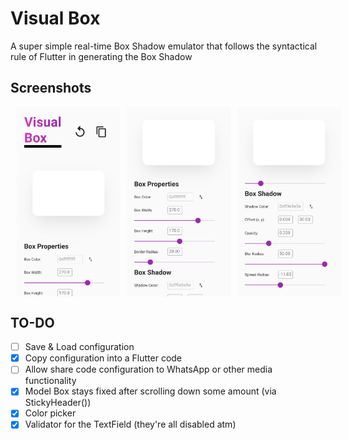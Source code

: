 # Visual Box

A super simple real-time Box Shadow emulator that follows the syntactical rule of Flutter in generating the Box Shadow

## Screenshots
<div style="display: flex; justify-content: between;">
  <img style="margin-left: 10px;" src="screenshots/Home1.png" width="33%">
  <img style="margin-left: 10px;" src="screenshots/Home2.png" width="33%">
  <img style="margin-left: 10px;" src="screenshots/Home3.png" width="33%">
</div>

## TO-DO
- [ ] Save & Load configuration
- [x] Copy configuration into a Flutter code
- [ ] Allow share code configuration to WhatsApp or other media functionality
- [x] Model Box stays fixed after scrolling down some amount (via StickyHeader())
- [x] Color picker
- [x] Validator for the TextField (they're all disabled atm)
